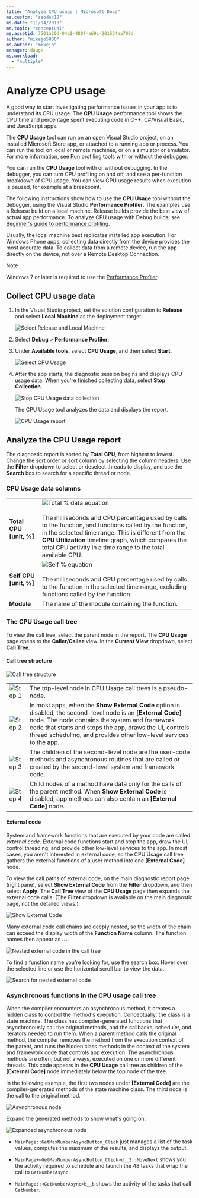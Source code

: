 ```yaml
---
title: "Analyze CPU usage | Microsoft Docs"
ms.custom: "seodec18"
ms.date: "11/04/2018"
ms.topic: "conceptual"
ms.assetid: 7501a20d-04a1-480f-a69c-201524aa709d
author: "mikejo5000"
ms.author: "mikejo"
manager: douge
ms.workload: 
  - "multiple"
---
```

# Analyze CPU usage 

A good way to start investigating performance issues in your app is to understand its CPU usage. The **CPU Usage** performance tool shows the CPU time and percentage spent executing code in C++, C#/Visual Basic, and JavaScript apps. 

The **CPU Usage** tool can run on an open Visual Studio project, on an installed Microsoft Store app, or attached to a running app or process. You can run the tool on local or remote machines, or on a simulator or emulator. For more information, see [Run profiling tools with or without the debugger](../profiling/running-profiling-tools-with-or-without-the-debugger.md). 

You can run the **CPU Usage** tool with or without debugging. In the debugger, you can turn CPU profiling on and off, and see a per-function breakdown of CPU usage. You can view CPU usage results when execution is paused, for example at a breakpoint.  

The following instructions show how to use the **CPU Usage** tool without the debugger, using the Visual Studio **Performance Profiler**. The examples use a Release build on a local machine. Release builds provide the best view of actual app performance. To analyze CPU usage with Debug builds, see [Beginner's guide to performance profiling](../profiling/beginners-guide-to-performance-profiling.md).

Usually, the local machine best replicates installed app execution. For Windows Phone apps, collecting data directly from the device provides the most accurate data. To collect data from a remote device, run the app directly on the device, not over a Remote Desktop Connection. 

>[!NOTE]
>Windows 7 or later is required to use the [Performance Profiler](../profiling/profiling-feature-tour.md).
  
##  Collect CPU usage data  
  
1. In the Visual Studio project, set the solution configuration to **Release** and select **Local Machine** as the deployment target.  
  
    ![Select Release and Local Machine](../profiling/media/cpuuse_selectreleaselocalmachine.png "Select Release and Local Machine")  
  
1. Select **Debug** > **Performance Profiler**.  
  
1. Under **Available tools**, select **CPU Usage**, and then select **Start**.  
  
    ![Select CPU Usage](../profiling/media/cpuuse_lib_choosecpuusage.png "Select CPU Usage")  
  
4. After the app starts, the diagnostic session begins and displays CPU usage data. When you're finished collecting data, select **Stop Collection**.  
  
   ![Stop CPU Usage data collection](../profiling/media/cpu_use_wt_stopcollection.png "Stop CPU Usage data collection")  
  
   The CPU Usage tool analyzes the data and displays the report.  
  
   ![CPU Usage report](../profiling/media/cpu_use_wt_report.png "CPU Usage report")  
  

## Analyze the CPU Usage report  
  
The diagnostic report is sorted by **Total CPU**, from highest to lowest. Change the sort order or sort column by selecting the column headers. Use the **Filter** dropdown to select or deselect threads to display, and use the **Search** box to search for a specific thread or node. 

###  <a name="BKMK_Call_tree_data_columns"></a> CPU Usage data columns  

|||  
|-|-|  
|**Total CPU [unit, %]**|![Total % data equation](../profiling/media/cpu_use_wt_totalpercentequation.png "CPU_USE_WT_TotalPercentEquation")<br /><br /> The milliseconds and CPU percentage used by calls to the function, and functions called by the function, in the selected time range. This is different from the **CPU Utilization** timeline graph, which compares the total CPU activity in a time range to the total available CPU.|  
|**Self CPU [unit, %]**|![Self % equation](../profiling/media/cpu_use_wt_selflpercentequation.png "CPU_USE_WT_SelflPercentEquation")<br /><br /> The milliseconds and CPU percentage used by calls to the function in the selected time range, excluding functions called by the function.|  
|**Module**|The name of the module containing the function.   
  
###  <a name="BKMK_The_CPU_Usage_call_tree"></a> The CPU Usage call tree 

To view the call tree, select the parent node in the report. The **CPU Usage** page opens to the **Caller/Callee** view. In the **Current View** dropdown, select **Call Tree**.  
  
####  <a name="BKMK_Call_tree_structure"></a> Call tree structure  

 ![Call tree structure](../profiling/media/cpu_use_wt_getmaxnumbercalltree_annotated.png "Call tree structure")  
  
|||  
|-|-|  
|![Step 1](../profiling/media/procguid_1.png "ProcGuid_1")|The top-level node in CPU Usage call trees is a pseudo-node.|  
|![Step 2](../profiling/media/procguid_2.png "ProcGuid_2")|In most apps, when the **Show External Code** option is disabled, the second-level node is an **[External Code]** node. The node contains the system and framework code that starts and stops the app, draws the UI, controls thread scheduling, and provides other low-level services to the app.|  
|![Step 3](../profiling/media/procguid_3.png "ProcGuid_3")|The children of the second-level node are the user-code methods and asynchronous routines that are called or created by the second-level system and framework code.|  
|![Step 4](../profiling/media/procguid_4.png "ProcGuid_4")|Child nodes of a method have data only for the calls of the parent method. When **Show External Code** is disabled, app methods can also contain an **[External Code]** node.|  
  
####  <a name="BKMK_External_Code"></a> External code  

 System and framework functions that are executed by your code are called *external code*. External code functions start and stop the app, draw the UI, control threading, and provide other low-level services to the app. In most cases, you aren't interested in external code, so the CPU Usage call tree gathers the external functions of a user method into one **[External Code]** node.  
  
 To view the call paths of external code, on the main diagnostic report page (right pane), select **Show External Code** from the **Filter** dropdown, and then select **Apply**. The **Call Tree** view of the **CPU Usage** page then expands the external code calls. (The **Filter** dropdown is available on the main diagnostic page, not the detailed views.)
  
 ![Show External Code](../profiling/media/cpu_use_wt_filterview.png "Show External Code")  
  
 Many external code call chains are deeply nested, so the width of the chain can exceed the display width of the **Function Name** column. The function names then appear as **...**.  
  
 ![Nested external code in the call tree](../profiling/media/cpu_use_wt_showexternalcodetoowide.png "Nested external code in the call tree")  
  
 To find a function name you're looking for, use the search box. Hover over the selected line or use the horizontal scroll bar to view the data.  
  
 ![Search for nested external code](../profiling/media/cpu_use_wt_showexternalcodetoowide_found.png "Search for nested external code")  
  
###  <a name="BKMK_Asynchronous_functions_in_the_CPU_Usage_call_tree"></a> Asynchronous functions in the CPU usage call tree  

 When the compiler encounters an asynchronous method, it creates a hidden class to control the method's execution. Conceptually, the class is a state machine. The class has compiler-generated functions that asynchronously call the original methods, and the callbacks, scheduler, and iterators needed to run them. When a parent method calls the original method, the compiler removes the method from the execution context of the parent, and runs the hidden class methods in the context of the system and framework code that controls app execution. The asynchronous methods are often, but not always, executed on one or more different threads. This code appears in the **CPU Usage** call tree as children of the **[External Code]** node immediately below the top node of the tree.  

In the following example, the first two nodes under **[External Code]** are the compiler-generated methods of the state machine class. The third node is the call to the original method. 
  
![Asynchronous node](media/cpu_use_wt_getmaxnumberasync_selected.png "Asynchronous node")  

Expand the generated methods to show what's going on:

![Expanded asynchronous node](media/cpu_use_wt_getmaxnumberasync_expandedcalltree.png "Expanded asynchronous node")  

- `MainPage::GetMaxNumberAsyncButton_Click` just manages a list of the task values, computes the maximum of the results, and displays the output.
  
- `MainPage+<GetMaxNumberAsyncButton_Click>d__3::MoveNext` shows you the activity required to schedule and launch the 48 tasks that wrap the call to `GetNumberAsync`.
  
- `MainPage::<GetNumberAsync>b__b` shows the activity of the tasks that call `GetNumber`.
